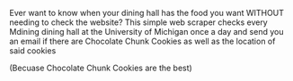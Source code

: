 Ever want to know when your dining hall has the food you want WITHOUT needing to check the website? 
This simple web scraper checks every Mdining dining hall at the University of Michigan once a day and send you an email 
if there are Chocolate Chunk Cookies as well as the location of said cookies

(Becuase Chocolate Chunk Cookies are the best)
